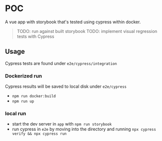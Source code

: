# POC

A vue app with storybook that's tested using cypress within docker. 

> TODO: run against built storybook 
> TODO: implement visual regression tests with Cypress 

## Usage

Cypress tests are found under `e2e/cypress/integration`

### Dockerized run

Cypress results will be saved to local disk under `e2e/cypress`

- `npm run docker:build`
- `npm run up`

### local run 

- start the dev server in `app` with `npm run storybook`
- run cypress in `e2e` by moving into the directory and running `npx cypress verify && npx cypress run`



